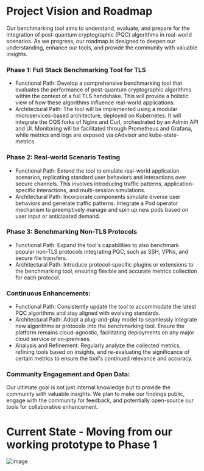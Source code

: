 # Project Vision and Roadmap 
Our benchmarking tool aims to understand, evaluate, and prepare for the integration of post-quantum cryptographic (PQC) algorithms in real-world scenarios. As we progress, our roadmap is designed to deepen our understanding, enhance our tools, and provide the community with valuable insights.

### Phase 1: Full Stack Benchmarking Tool for TLS
* Functional Path: Develop a comprehensive benchmarking tool that evaluates the performance of post-quantum cryptographic algorithms within the context of a full TLS handshake. This will provide a holistic view of how these algorithms influence real-world applications.
* Architectural Path: The tool will be implemented using a modular microservices-based architecture, deployed on Kubernetes. It will integrate the OQS forks of Nginx and Curl, orchestrated by an Admin API and UI. Monitoring will be facilitated through Prometheus and Grafana, while metrics and logs are exposed via cAdvisor and kube-state-metrics. 
### Phase 2: Real-world Scenario Testing
* Functional Path: Extend the tool to emulate real-world application scenarios, replicating standard user behaviors and interactions over secure channels. This involves introducing traffic patterns, application-specific interactions, and multi-session simulations.
* Architectural Path: Incorporate components simulate diverse user behaviors and generate traffic patterns. Integrate a Pod operator mechanism to preemptively manage and spin up new pods based on user input or anticipated demand.
### Phase 3: Benchmarking Non-TLS Protocols
* Functional Path: Expand the tool's capabilities to also benchmark popular non-TLS protocols integrating PQC, such as SSH, VPNs, and secure file transfers.
* Architectural Path: Introduce protocol-specific plugins or extensions to the benchmarking tool, ensuring flexible and accurate metrics collection for each protocol.
### Continuous Enhancements:
* Functional Path: Consistently update the tool to accommodate the latest PQC algorithms and stay aligned with evolving standards.
* Architectural Path: Adopt a plug-and-play model to seamlessly integrate new algorithms or protocols into the benchmarking tool. Ensure the platform remains cloud-agnostic, facilitating deployments on any major cloud service or on-premises.
* Analysis and Refinement: Regularly analyze the collected metrics, refining tools based on insights, and re-evaluating the significance of certain metrics to ensure the tool's continued relevance and accuracy.
### Community Engagement and Open Data:
Our ultimate goal is not just internal knowledge but to provide the community with valuable insights. We plan to make our findings public, engage with the community for feedback, and potentially open-source our tools for collaborative enhancement.

# Current State - Moving from our working prototype to Phase 1

![image](https://github.com/att/qujata/assets/142991359/d2daca87-884c-4a05-95e5-8fa3c7168340)
